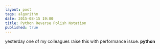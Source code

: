 ```yaml
---
layout: post
tags: algorithm
date: 2015-08-15 19:00
title: Python Reverse Polish Notation
published: true
---
```


yesterday one of my colleagues raise this with performance issue.
**python**